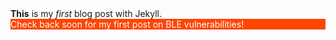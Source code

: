 <head>
<style type="text/css">
  p {
    border: 1px solid black;
  }
  #awfulCSS{
    background-color: orangered;
    color: white;
  }
</style>
  <link rel="stylesheet" href="CSS/styles.css">
</head>
<b>This</b> is my <i>first</i> blog post with Jekyll.

<div id="awfulCSS">Check back soon for my first post on BLE vulnerabilities!</div>
